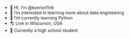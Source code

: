 - 👋 Hi, I’m @konnorfink
- 👀 I’m interested in learning more about data engineering
- 🌱 I’m currently learning Python
- 🌎 Live in Wisconsin, USA
- 📕 Currently a high school student

<!---
konnorfink/konnorfink is a ✨ special ✨ repository because its `README.md` (this file) appears on your GitHub profile.
You can click the Preview link to take a look at your changes.
--->
